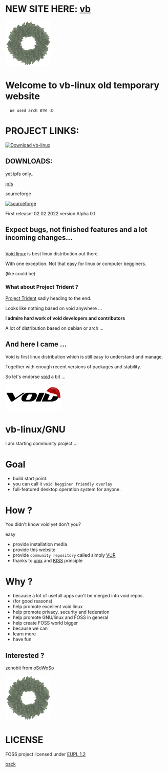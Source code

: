 # NEW SITE HERE: [vb](https://osowoso.xyz/vb-linux.html)

![void](/assets/img/void_bg_christmas.png)

# Welcome to **vb**-**linux** old temporary website
      We used arch BTW :D

# PROJECT LINKS:
 
<a href="https://sourceforge.net/p/vb-linux/"><img alt="Download vb-linux" src="https://sourceforge.net/sflogo.php?type=17&group_id=3476392" width=200></a>

## DOWNLOADS:
yet ipfs only..

[ipfs](https://ipfs.io/ipfs/Qmeh3NedfbmnTzL6cyTikev6pyLoSKx1fvwp1Lu88JWq6f)

sourceforge

[![sourceforge](https://img.shields.io/sourceforge/dt/vb-linux.svg)](https://sourceforge.net/projects/vb-linux/files/latest/download)

 First release!
 02.02.2022
 version Alpha 0.1
 
## Expect bugs, not finished features and a lot incoming changes...


##

[Void linux](https://voidlinux.org/) is best linux distribution out there.

 With one exception. Not that easy for linux or computer begginers.
 
 (like could be)

### What about Project Trident ?

[Project Trident](https://project-trident.org) sadly heading to the end.

Looks like nothing based on void anywhere ...

**I admire hard work of void developers and contributors**

A lot of distribution based on debian or arch ...

## And here I came ...

Void is first linux distribution which is still easy to understand and manage.

Together with enough recent versions of packages and stability.

So let's endorse [void](https://voidlinux.org/) a bit ...

![void](/assets/img/void_fg_christmas.png)

# **vb-linux/GNU**

I am starting community project ...

# Goal

- build start point.
- you can call it `void begginer friendly overlay`
- full-featured desktop operation system for anyone.

# How ?

You didn't know void yet don't you?

easy

- provide installation media
- provide this website
- provide `community repository` called simply [VUR](https://github.com/vb-linux/VUR)
- thanks to [unix](https://en.wikipedia.org/wiki/Unix_philosophy) and [KISS](https://en.wikipedia.org/wiki/KISS_principle) principle

# Why ?

- because a lot of usefull apps can't be merged into void repos.
- (for good reasons)
- help promote excellent void linux
- help promote privacy, security and federation
- help promote GNU/linux and FOSS in general
- help create FOSS world bigger
- because we can
- learn more
- have fun

## Interested ?

zenobit from [oSoWoSo](https://osowoso.xyz)

![merry christmas](/assets/img/void_bg_christmas.png)

# LICENSE
FOSS project licensed under
[EUPL 1.2](https://joinup.ec.europa.eu/collection/eupl/eupl-text-eupl-12)

[back](./)
